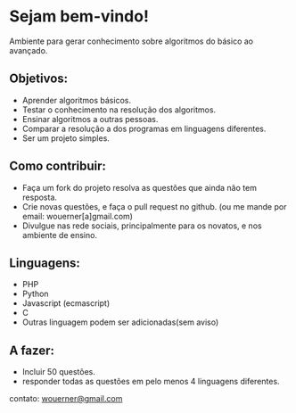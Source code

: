 Sejam bem-vindo!
================================

Ambiente para gerar conhecimento sobre algoritmos do básico ao avançado.

Objetivos:
----------
* Aprender algoritmos básicos.
* Testar o conhecimento na resolução dos algoritmos.
* Ensinar algoritmos a outras pessoas.
* Comparar a resolução a dos programas em linguagens diferentes.
* Ser um projeto simples.

Como contribuir:
----------------
* Faça um fork do projeto resolva as questões que ainda não tem resposta.
* Crie novas questões, e faça o pull request no github. (ou me mande por email: wouerner[a]gmail.com)
* Divulgue nas rede sociais, principalmente para os novatos, e nos ambiente de ensino.

Linguagens:
-----------

* PHP
* Python
* Javascript (ecmascript)
* C
* Outras linguagem podem ser adicionadas(sem aviso)

A fazer:
--------

* Incluir 50 questões.
* responder todas as questões em pelo menos 4 linguagens diferentes.

contato: wouerner@gmail.com
